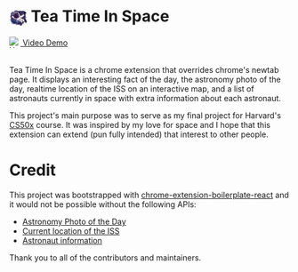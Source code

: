 # <img align='center' src='./src/assets/img/logo-32.png'> Tea Time In Space

<a href='https://www.youtube.com/watch?v=8eE5jiJ_Fo8' style="display: flex; align-items: center;">
<img src="https://cdn-icons-png.flaticon.com/512/1384/1384060.png" width="20" height="20"  alt="YouTube">
&nbsp;Video Demo
</a>
<br>

Tea Time In Space is a chrome extension that overrides chrome's newtab page. It displays an interesting fact of the day, the astronomy photo of the day, realtime location of the ISS on an interactive map, and a list of astronauts currently in space with extra information about each astronaut.

This project's main purpose was to serve as my final project for Harvard's [CS50x](https://learning.edx.org/course/course-v1:HarvardX+CS50+X/home) course. It was inspired by my love for space and I hope that this extension can extend (pun fully intended) that interest to other people.

# Credit

This project was bootstrapped with [chrome-extension-boilerplate-react](https://github.com/lxieyang/chrome-extension-boilerplate-react) and it would not be possible without the following APIs:

- [Astronomy Photo of the Day](https://api.nasa.gov/)
- [Current location of the ISS](http://open-notify.org/Open-Notify-API/ISS-Location-Now/)
- [Astronaut information](https://ll.thespacedevs.com/docs/)

Thank you to all of the contributors and maintainers.
